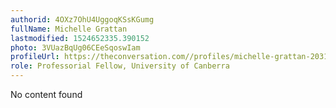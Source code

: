```yaml
---
authorid: 4OXz7OhU4UggoqKSsKGumg
fullName: Michelle Grattan
lastmodified: 1524652335.390152
photo: 3VUazBqUg06CEeSqoswIam
profileUrl: https://theconversation.com//profiles/michelle-grattan-20316
role: Professorial Fellow, University of Canberra
---
```

No content found